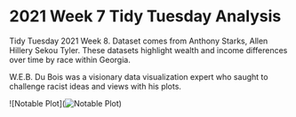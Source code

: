 # 2021 Week 7 Tidy Tuesday Analysis

Tidy Tuesday 2021 Week 8. Dataset comes from Anthony Starks, Allen Hillery Sekou Tyler. These datasets highlight wealth and income differences over time by race within Georgia.

W.E.B. Du Bois was a visionary data visualization expert who saught to challenge racist ideas and views with his plots.

![Notable Plot](![Notable Plot](https://github.com/Tgordon523/tidy_tuesdays/blob/main/02-16-2021/plots/Income_changes_family.png))